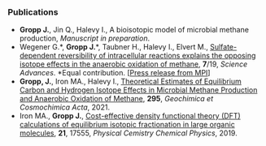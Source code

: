 ### Publications
- **Gropp J.**, Jin Q., Halevy I., A bioisotopic model of microbial methane production, *Manuscript in preparation*.
- Wegener G.\*, **Gropp J.**\*, Taubner H., Halevy I., Elvert M., [Sulfate-dependent reversibility of intracellular reactions explains the opposing isotope effects in the anaerobic oxidation of methane](http://10.1126/sciadv.abe4939), **7**/19, *Science Advances*. \*Equal contribution. [[Press release from MPI](https://www.mpi-bremen.de/en/Strange-isotopes-Scientists-from-Germany-and-Israel-explain-a-methane-isotope-paradox-of-the-seafloor.html)]
- **Gropp, J.**, Iron MA., Halevy I., [Theoretical Estimates of Equilibrium Carbon and Hydrogen Isotope Effects in Microbial Methane Production and Anaerobic Oxidation of Methane](https://doi.org/10.1016/j.gca.2020.10.018), **295**, *Geochimica et Cosmochimica Acta*, 2021.
- Iron MA., **Gropp J.**, [Cost-effective density functional theory (DFT) calculations of equilibrium isotopic fractionation in large organic molecules](https://doi.org/10.1039/C9CP02975C), **21**, 17555, *Physical Cemistry Chemical Physics*, 2019.
